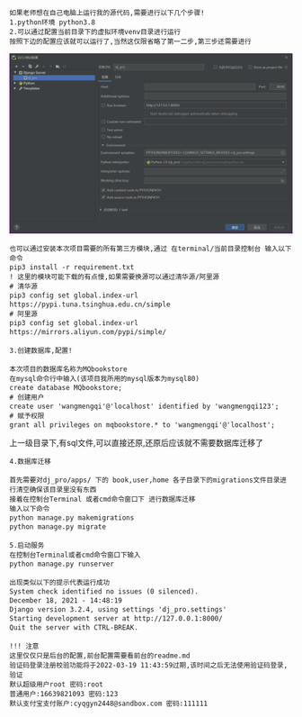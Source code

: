     如果老师想在自己电脑上运行我的源代码,需要进行以下几个步骤!
    1.python环境 python3.8
    2.可以通过配置当前目录下的虚拟环境venv目录进行运行
    按照下边的配置应该就可以运行了,当然这仅限省略了第一二步,第三步还需要进行
![Image text](./one.png)
    
    也可以通过安装本次项目需要的所有第三方模块,通过 在terminal/当前目录控制台 输入以下命令 
    pip3 install -r requirement.txt
    ! 这里的模块可能下载的有点慢,如果需要换源可以通过清华源/阿里源
    # 清华源
    pip3 config set global.index-url https://pypi.tuna.tsinghua.edu.cn/simple
    # 阿里源
    pip3 config set global.index-url https://mirrors.aliyun.com/pypi/simple/
    
    3.创建数据库,配置!
    
    本次项目的数据库名称为MQbookstore
    在mysql命令行中输入(该项目我所用的mysql版本为mysql80)
    create database MQbookstore;
    # 创建用户
    create user 'wangmengqi'@'localhost' identified by 'wangmengqi123';
    # 赋予权限
    grant all privileges on mqbookstore.* to 'wangmengqi'@'localhost';
   
上一级目录下,有sql文件,可以直接还原,还原后应该就不需要数据库迁移了
    
    4.数据库迁移
    
    首先需要对dj_pro/apps/ 下的 book,user,home 各子目录下的migrations文件目录进行清空确保该目录里没有东西
    接着在控制台Terminal 或者cmd命令窗口下 进行数据库迁移
    输入以下命令
    python manage.py makemigrations
    python manage.py migrate
    
    5.启动服务
    在控制台Terminal或者cmd命令窗口下输入
    python manage.py runserver
    
    出现类似以下的提示代表运行成功
    System check identified no issues (0 silenced).
    December 18, 2021 - 14:48:19
    Django version 3.2.4, using settings 'dj_pro.settings'
    Starting development server at http://127.0.0.1:8000/
    Quit the server with CTRL-BREAK.
    
    !!! 注意
    这里仅仅只是后台的配置,前台配置需要看前台的readme.md
    验证码登录注册校验功能将于2022-03-19 11:43:59过期,该时间之后无法使用验证码登录,验证
    默认超级用户root 密码:root
    普通用户:16639821093 密码:123
    默认支付宝支付账户:cyqgyn2448@sandbox.com 密码:111111

    
    
    
    
    
